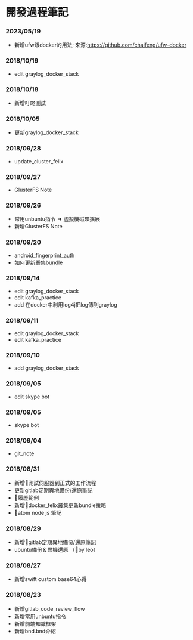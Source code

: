 # 開發過程筆記

### 2023/05/19
* 新增ufw跟docker的用法; 來源:https://github.com/chaifeng/ufw-docker

### 2018/10/19
* edit graylog_docker_stack

### 2018/10/18
* 新增叮咚測試

### 2018/10/05
* 更新graylog_docker_stack

### 2018/09/28
* update_cluster_felix

### 2018/09/27
* GlusterFS Note

### 2018/09/26
* 常用unbuntu指令 => 虛擬機磁碟擴展
* 新增GlusterFS Note

### 2018/09/20
* android_fingerprint_auth
* 如何更新叢集bundle

### 2018/09/14
* edit graylog_docker_stack
* edit kafka_practice
* add 在docker中利用log4j把log傳到graylog

### 2018/09/11
* edit graylog_docker_stack
* edit kafka_practice

### 2018/09/10
* add graylog_docker_stack

### 2018/09/05
* edit skype bot

### 2018/09/05
* skype bot

### 2018/09/04
* git_note

### 2018/08/31
* 新增測試伺服器到正式的工作流程
* 更新gitlab定期異地備份/還原筆記
* 履歷範例
* 新增docker_felix叢集更新bundle策略
* atom node js 筆記

### 2018/08/29
* 新增gitlab定期異地備份/還原筆記
* ubuntu備份＆異機還原 （by leo）

### 2018/08/27
* 新增swift custom base64心得

### 2018/08/23
* 新增gitlab_code_review_flow
* 新增常用unbuntu指令
* 新增前端知識框架
* 新增bnd.bnd介紹
